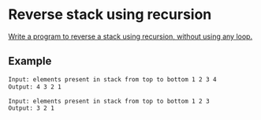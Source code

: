 # Reverse stack using recursion

[Write a program to reverse a stack using recursion, without using any loop.](https://www.geeksforgeeks.org/reverse-a-stack-using-recursion/)

## Example

```txt
Input: elements present in stack from top to bottom 1 2 3 4 
Output: 4 3 2 1 

Input: elements present in stack from top to bottom 1 2 3
Output: 3 2 1
```
